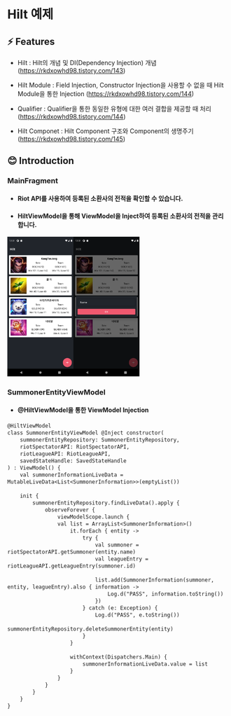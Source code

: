 # Hilt 예제

## ⚡ Features
* Hilt : Hilt의 개념 및 DI(Dependency Injection) 개념 (https://rkdxowhd98.tistory.com/143)

* Hilt Module : Field Injection, Constructor Injection을 사용할 수 없을 때 Hilt Module을 통한 Injection (https://rkdxowhd98.tistory.com/144)

* Qualifier : Qualifier을 통한 동일한 유형에 대한 여러 결합을 제공할 때 처리 (https://rkdxowhd98.tistory.com/144)

* Hilt Componet : Hilt Component 구조와 Component의 생명주기 (https://rkdxowhd98.tistory.com/145)


## 😊 Introduction
### MainFragment
* #### Riot API를 사용하여 등록된 소환사의 전적을 확인할 수 있습니다.
* #### HiltViewModel을 통해 ViewModel을 Inject하여 등록된 소환사의 전적을 관리합니다.
<img src="./readme/MainFragment1.png" alt="MainFragment1" width="30%"><img src="./readme/MainFragment2.png" alt="MainFragment2" width="30%">

### SummonerEntityViewModel
* #### @HiltViewModel을 통한 ViewModel Injection
```
@HiltViewModel
class SummonerEntityViewModel @Inject constructor(
    summonerEntityRepository: SummonerEntityRepository,
    riotSpectatorAPI: RiotSpectatorAPI,
    riotLeagueAPI: RiotLeagueAPI,
    savedStateHandle: SavedStateHandle
) : ViewModel() {
    val summonerInformationLiveData = MutableLiveData<List<SummonerInformation>>(emptyList())

    init {
        summonerEntityRepository.findLiveData().apply {
            observeForever {
                viewModelScope.launch {
                val list = ArrayList<SummonerInformation>()
                    it.forEach { entity ->
                        try {
                            val summoner = riotSpectatorAPI.getSummoner(entity.name)
                            val leagueEntry = riotLeagueAPI.getLeagueEntry(summoner.id)

                            list.add(SummonerInformation(summoner, entity, leagueEntry).also { information ->
                                Log.d("PASS", information.toString())
                            })
                        } catch (e: Exception) {
                            Log.d("PASS", e.toString())
                            summonerEntityRepository.deleteSummonerEntity(entity)
                        }
                    }

                    withContext(Dispatchers.Main) {
                        summonerInformationLiveData.value = list
                    }
                }
            }
        }
    }
}
```